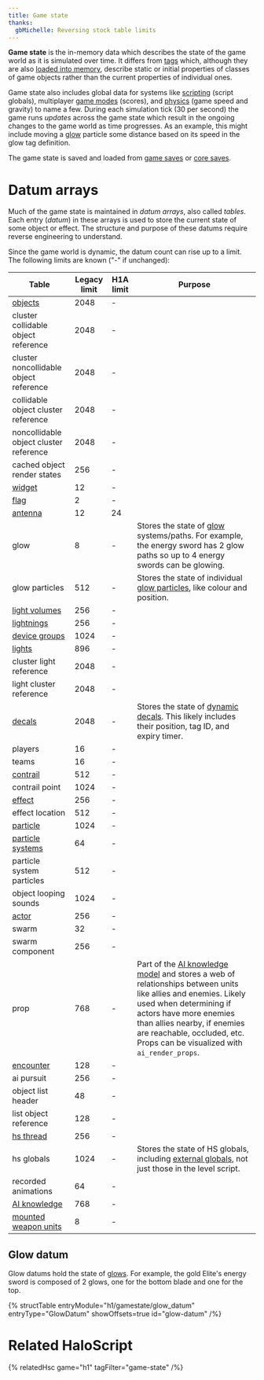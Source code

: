```yaml
---
title: Game state
thanks:
  gbMichelle: Reversing stock table limits
---
```

**Game state** is the in-memory data which describes the state of the game world as it is simulated over time. It differs from [tags](~) which, although they are also [loaded into memory](~maps#map-loading), describe static or initial properties of classes of game objects rather than the current properties of individual ones.

Game state also includes global data for systems like [scripting](~) (script globals), multiplayer [game modes](~game-modes) (scores), and [physics](~physics-engine) (game speed and gravity) to name a few. During each simulation tick (30 per second) the game runs _updates_ across the game state which result in the ongoing changes to the game world as time progresses. As an example, this might include moving a [glow](~) particle some distance based on its speed in the glow tag definition.

The game state is saved and loaded from [game saves](~files#savegame-bin) or [core saves](~scripting#functions-core-save).

# Datum arrays
Much of the game state is maintained in _datum arrays_, also called _tables_. Each entry (_datum_) in these arrays is used to store the current state of some object or effect. The structure and purpose of these datums require reverse engineering to understand.

Since the game world is dynamic, the datum count can rise up to a limit. The following limits are known ("-" if unchanged):

|Table|Legacy limit|H1A limit|Purpose|
|-----|------------|---------|-------|
|[objects](~object)|2048|-|
|cluster collidable object reference|2048|-|
|cluster noncollidable object reference|2048|-|
|collidable object cluster reference|2048|-|
|noncollidable object cluster reference|2048|-|
|cached object render states|256|-|
|[widget](~object#tag-field-widgets)|12|-|
|[flag](~)|2|-|
|[antenna](~)|12|24|
|glow|8|-|Stores the state of [glow](~glow#glow-path) systems/paths. For example, the energy sword has 2 glow paths so up to 4 energy swords can be glowing.|
|glow particles|512|-|Stores the state of individual [glow particles](~glow#particle-types), like colour and position.|
|[light volumes](~light_volume)|256|-|
|[lightnings](~lightning)|256|-|
|[device groups](~scenario#tag-field-device-groups)|1024|-|
|[lights](~light)|896|-|
|cluster light reference|2048|-|
|light cluster reference|2048|-|
|[decals](~decal)|2048|-|Stores the state of [dynamic decals](~decal#dynamic-decals]). This likely includes their position, tag ID, and expiry timer.|
|players|16|-|
|teams|16|-|
|[contrail](~)|512|-|
|contrail point|1024|-|
|[effect](~)|256|-|
|effect location|512|-|
|[particle](~)|1024|-|
|[particle systems](~particle_system)|64|-|
|particle system particles|512|-|
|object looping sounds|1024|-|
|[actor](~)|256|-|
|swarm|32|-|
|swarm component|256|-|
|prop|768|-|Part of the [AI knowledge model](~ai#props) and stores a web of relationships between units like allies and enemies. Likely used when determining if actors have more enemies than allies nearby, if enemies are reachable, occluded, etc. Props can be visualized with `ai_render_props`.|
|[encounter](~scenario#tag-field-encounters)|128|-|
|ai pursuit|256|-|
|object list header|48|-|
|list object reference|128|-|
|[hs thread](~scripting#script-threads)|256|-|
|hs globals|1024|-|Stores the state of HS globals, including [external globals](~scripting#external-globals), not just those in the level script.|
|recorded animations|64|-|
|[AI knowledge](~ai#knowledge-model)|768|-|
|[mounted weapon units](~unit#tag-field-seats-built-in-gunner)|8|-|

## Glow datum
Glow datums hold the state of [glows](~glow). For example, the gold Elite's energy sword is composed of 2 glows, one for the bottom blade and one for the top.

{% structTable
  entryModule="h1/gamestate/glow_datum"
  entryType="GlowDatum"
  showOffsets=true
  id="glow-datum"
/%}

# Related HaloScript
{% relatedHsc game="h1" tagFilter="game-state" /%}